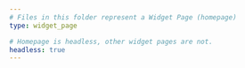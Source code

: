 ```yaml
---
# Files in this folder represent a Widget Page (homepage)
type: widget_page

# Homepage is headless, other widget pages are not.
headless: true
---
```


<meta name="google-adsense-account" content="ca-pub-6482896217859658">


<script async src="https://pagead2.googlesyndication.com/pagead/js/adsbygoogle.js?client=ca-pub-6482896217859658"
     crossorigin="anonymous"></script>